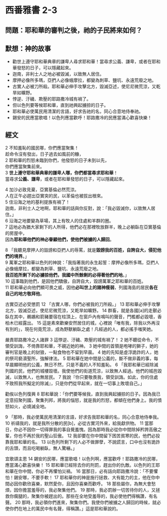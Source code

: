 # 西番雅書 2-3

## 問題：耶和華的審判之後，祂的子民將來如何？

## 默想：神的故事
+ 勸世上遵守耶和華典章的謙卑人尋求耶和華！當尋求公義、謙卑，或者在耶和華發怒的日子，可以隱藏起來。
+ 迦南，非利士人之地必被毀滅，以致無人居住。
+ 摩押必像所多瑪，亞捫人必像蛾摩拉，都變為刺草、鹽坑、永遠荒廢之地。
+ 古實人必被刀所殺。耶和華必伸手攻擊北方，毀滅亞述，使尼尼微荒涼，又乾旱如曠野。
+ 悖逆、汙穢、欺壓的耶路撒冷城有禍了。
+ 但以色列要等候耶和華，直到祂興起擄掠的日子。
+ 耶和華必使萬民用清潔的言語，好求告祂的名，同心合意地侍奉祂。
+ 錫安的民應當歌唱！以色列應當歡呼！耶路撒冷的民應當滿心歡喜快樂！

## 經文
2 不知羞恥的國民哪，你們應當聚集！  
趁命令沒有發出，日子過去如風前的糠，  
2 耶和華的烈怒未臨到你們，他發怒的日子未到以先，  
你們應當聚集前來。   
3 **世上遵守耶和華典章的謙卑人哪，你們都當尋求耶和華**！  
當尋求**公義、謙卑**，或者在耶和華發怒的日子，可以隱藏起來。

4 加沙必致見棄，亞實基倫必然荒涼。  
人在正午必趕出亞實突的民，以革倫也被拔出根來。  
5 住沿海之地的基利提族有禍了！  
迦南，非利士人之地啊，耶和華的話與你反對，說：「我必毀滅你，以致無人居住。」  
6 沿海之地要變為草場，其上有牧人的住處和羊群的圈。  
7 這地必為猶大家剩下的人所得，他們必在那裡牧放群羊，晚上必躺臥在亞實基倫的房屋中，  
因為**耶和華他們的神必眷顧他們，使他們被擄的人歸回**。

8 「我聽見摩押人的毀謗和亞捫人的辱罵，就是**毀謗我的百姓，自誇自大，侵犯他們的境界**。」  
9 萬軍之耶和華以色列的神說：「我指著我的永生起誓：摩押必像所多瑪，亞捫人必像蛾摩拉，都變為刺草、鹽坑、永遠荒廢之地。  
**我百姓所剩下的必擄掠他們，我國中所餘剩的必得著他們的地**。」  
10 這事臨到他們，是因他們驕傲，自誇自大，毀謗萬軍之耶和華的百姓。  
11 耶和華必向他們顯可畏之威，因他**必叫世上的諸神瘦弱**，列國海島的居民**各在自己的地方敬拜他**。

古實亞述必受懲罰
12 「古實人哪，你們必被我的刀所殺。」 13 耶和華必伸手攻擊北方，毀滅亞述，使尼尼微荒涼，又乾旱如曠野。 14 群畜，就是各國[a]的走獸必臥在其中，鵜鶘和箭豬要宿在柱頂上，在窗戶內有鳴叫的聲音，門檻都必毀壞，香柏木已經露出。 15 這是素來歡樂安然居住的城，心裡說「唯有我，除我以外再沒有別的」，現在何竟荒涼，成為野獸躺臥之處！凡經過的人，都必搖手嗤笑她。

嚴責耶路撒冷之人諸罪
3 這悖逆、汙穢、欺壓的城有禍了！ 2 她不聽從命令，不領受訓誨，不倚靠耶和華，不親近她的神。 3 她中間的首領是咆哮的獅子，她的審判官是晚上的豺狼，一點食物也不留到早晨。 4 她的先知是虛浮詭詐的人，她的祭司褻瀆聖所，強解律法。 5 耶和華在她中間是公義的，斷不做非義的事，每早晨顯明他的公義，無日不然，只是不義的人不知羞恥。 6 「我耶和華已經除滅列國的民，他們的城樓毀壞。我使他們的街道荒涼，以致無人經過。他們的城邑毀滅，以致無人，也無居民。 7 我說『你只要敬畏我，領受訓誨。如此，你的住處不致照我所擬定的除滅』，只是你們從早起來，就在一切事上敗壞自己。」

勸俟以色列復興
8 耶和華說：「你們要等候我，直到我興起擄掠的日子。因為我已定意招聚列國，聚集列邦，將我的惱怒，就是我的烈怒，都傾在他們身上。我的憤怒如火，必燒滅全地。

9 「那時，我必使萬民用清潔的言語，好求告我耶和華的名，同心合意地侍奉我。 10 祈禱我的，就是我所分散的民[b]，必從古實河外來，給我獻供物。 11 當那日，你必不因你一切得罪我的事自覺羞愧。因為那時我必從你中間除掉矜誇高傲之輩，你也不再於我的聖山狂傲。 12 我卻要在你中間留下困苦貧寒的民，他們必投靠我耶和華的名。 13 以色列所剩下的人必不做罪孽，不說謊言，口中也沒有詭詐的舌頭，而且吃喝躺臥，無人驚嚇。」

宜歌頌主恩
14 錫安的民哪，應當歌唱！以色列啊，應當歡呼！耶路撒冷的民哪，應當滿心歡喜快樂！ 15 耶和華已經除去你的刑罰，趕出你的仇敵。以色列的王耶和華在你中間，你必不再懼怕災禍。 16 當那日，必有話向耶路撒冷說：「不要懼怕！錫安哪，不要手軟！ 17 耶和華你的神是施行拯救、大有能力的主，他在你中間必因你歡欣喜樂，默然愛你，且因你喜樂而歡呼。 18 那些屬你，為無大會愁煩，因你擔當羞辱的，我必聚集他們。 19 那時，我必罰辦一切苦待你的人，又拯救你瘸腿的，聚集你被趕出的。那些在全地受羞辱的，我必使他們得稱讚，有名聲。 20 那時，我必領你們進來，聚集你們。我使你們被擄之人歸回的時候，就必使你們在地上的萬民中有名聲，得稱讚。」這是耶和華說的。
